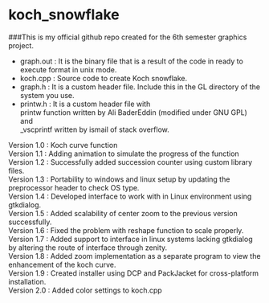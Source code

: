 # koch_snowflake
###This is my official github repo created for the 6th semester graphics project.
* graph.out : It is the binary file that is a result of the code in ready to execute format in unix mode.
* koch.cpp : Source code to create Koch snowflake.
* graph.h : It is a custom header file. Include this in the GL directory of the system you use.
* printw.h : It is a custom header file with <br/>
		printw function written by Ali BaderEddin (modified under GNU GPL) and <br/>
		_vscprintf written by ismail of stack overflow. <br/>

Version 1.0 : Koch curve function <br/>
Version 1.1 : Adding animation to simulate the progress of the function <br/>
Version 1.2 : Successfully added succession counter using custom library files. <br/>
Version 1.3 : Portability to windows and linux setup by updating the preprocessor header to check OS type.<br/>
Version 1.4 : Developed interface to work with in Linux environment using gtkdialog. <br/>
Version 1.5 : Added scalability of center zoom to the previous version successfully. <br/>
Version 1.6 : Fixed the problem with reshape function to scale properly. <br/>
Version 1.7 : Added support to interface in linux systems lacking gtkdialog by altering the route of interface through zenity.<br/>
Version 1.8 : Added zoom implementation as a separate program to view the enhancement of the koch curve.<br/>
Version 1.9 : Created installer using DCP and PackJacket for cross-platform installation. <br/>
Version 2.0 : Added color settings to koch.cpp<br/>
